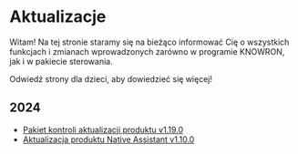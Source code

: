 # Aktualizacje

Witam! Na tej stronie staramy się na bieżąco informować Cię o wszystkich funkcjach i zmianach wprowadzonych zarówno w programie KNOWRON, jak i w pakiecie sterowania.

Odwiedź strony dla dzieci, aby dowiedzieć się więcej!

## 2024

- [Pakiet kontroli aktualizacji produktu v1.19.0](2024/product_update_control_suite_v1.19.0.en.md)
- [Aktualizacja produktu Native Assistant v1.10.0](2024/product_update_native_assistant_v1.10.0.en.md)


